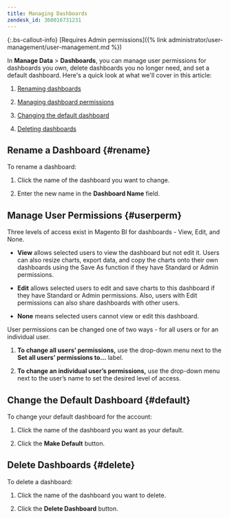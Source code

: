 ```yaml
---
title: Managing Dashboards
zendesk_id: 360016731231
---
```


{:.bs-callout-info}
[Requires Admin permissions]({% link administrator/user-management/user-management.md %})

In **Manage Data** > **Dashboards**, you can manage user permissions for dashboards you own, delete dashboards you no longer need, and set a default dashboard. Here's a quick look at what we'll cover in this article:

1. [Renaming dashboards](#rename)

1. [Managing dashboard permissions](#userperm)

1. [Changing the default dashboard](#default)

1. [Deleting dashboards](#delete)

## Rename a Dashboard {#rename}

To rename a dashboard:

1. Click the name of the dashboard you want to change.

2. Enter the new name in the **Dashboard Name** field.

## Manage User Permissions {#userperm}

Three levels of access exist in Magento BI for dashboards - View, Edit, and None.

* **View** allows selected users to view the dashboard but not edit it. Users can also resize charts, export data, and copy the charts onto their own dashboards using the Save As function if they have Standard or Admin permissions.

* **Edit** allows selected users to edit and save charts to this dashboard if they have Standard or Admin permissions. Also, users with Edit permissions can also share dashboards with other users.

* **None** means selected users cannot view or edit this dashboard.

User permissions can be changed one of two ways - for all users or for an individual user.

1. **To change all users’ permissions,** use the drop-down menu next to the **Set all users’ permissions to…** label.

1. **To change an individual user’s permissions,** use the drop-down menu next to the user’s name to set the desired level of access.

## Change the Default Dashboard {#default}

To change your default dashboard for the account:

1. Click the name of the dashboard you want as your default.

1. Click the **Make Default** button.

## Delete Dashboards {#delete}

To delete a dashboard:

1. Click the name of the dashboard you want to delete.

1. Click the **Delete Dashboard** button.
